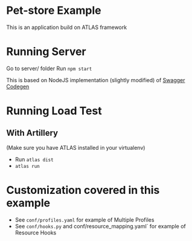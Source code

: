 Pet-store Example
=================

This is an application build on ATLAS framework


Running Server
==============

Go to server/ folder
Run `npm start`

This is based on NodeJS implementation (slightly modified) of [Swagger Codegen](https://github.com/swagger-api/swagger-codegen)


Running Load Test
=================

With Artillery
--------------

(Make sure you have ATLAS installed in your virtualenv)

- Run `atlas dist`
- `atlas run`


Customization covered in this example
=====================================

- See `conf/profiles.yaml` for example of Multiple Profiles
- See `conf/hooks.py` and conf/resource_mapping.yaml` for example of Resource Hooks
